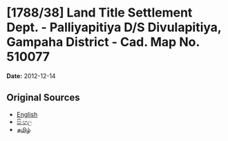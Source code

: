 # [1788/38] Land Title Settlement Dept. - Palliyapitiya D/S Divulapitiya, Gampaha District - Cad. Map No. 510077

**Date:** 2012-12-14

## Original Sources

- [English](https://documents.gov.lk/view/extra-gazettes/2012/12/1788-38_E.pdf)
- [සිංහල](https://documents.gov.lk/view/extra-gazettes/2012/12/1788-38_S.pdf)
- [தமிழ்](https://documents.gov.lk/view/extra-gazettes/2012/12/1788-38_T.pdf)
